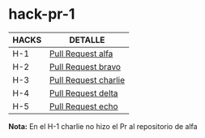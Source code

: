 # hack-pr-1

| **HACKS** | **DETALLE** |
| --- | --- |
| H-1 | [Pull Request alfa](https://github.com/jduranson27/hg_1_alfa.git) |
| H-2 | [Pull Request bravo](https://github.com/gerardoP-dev/hg_1_bravo.git) |
| H-3 | [Pull Request charlie](https://github.com/Diegonzaleznavas/hg_1_delta.git) |
| H-4 | [Pull Request delta](https://github.com/Diegonzaleznavas/hg_1_delta.git) |
| H-5 | [Pull Request echo](https://github.com/VictorRivero1204/hg_1_echo.git) |

**Nota:** En el H-1 charlie no hizo el Pr al repositorio de alfa
